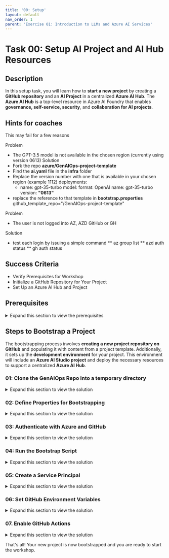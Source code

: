 ```yaml
---
title: '00: Setup'
layout: default
nav_order: 1
parent: 'Exercise 01: Introduction to LLMs and Azure AI Services'
---
```


# Task 00: Setup AI Project and AI Hub Resources

## Description

In this setup task, you will learn how to **start a new project** by creating a **GitHub repository** and an **AI Project** in a centralized **Azure AI Hub**. The **Azure AI Hub** is a top-level resource in Azure AI Foundry that enables **governance, self-service, security**, and **collaboration for AI projects**.

## Hints for coaches
This may fail for a few reasons

Problem
* The GPT-3.5 model is not available in the chosen region (currently using version 0613)
Solution
* Fork the repo **azure/GenAIOps-project-template**
* Find the **ai.yaml** file in the **infra** folder
* Replace the version number with one that is available in your chosen region (example 1112)
  deployments:
  - name: gpt-35-turbo
    model:
      format: OpenAI
      name: gpt-35-turbo
      version: **"0613"**
* replace the reference to that template in **bootstrap.properties**
  github_template_repo="<your-org-name>/GenAIOps-project-template"

Problem
* The user is not logged into AZ, AZD GitHub or GH

Solution  
* test each login by issuing a simple command
** az group list
** azd auth status
** gh auth status

 



## Success Criteria

* Verify Prerequisites for Workshop
* Initialize a GitHub Repository for Your Project
* Set Up an Azure AI Hub and Project

## Prerequisites
<details markdown="block">
<summary>Expand this section to view the prerequisites</summary>

### Required Tools
* [Azure CLI (az)](https://learn.microsoft.com/en-us/cli/azure/install-azure-cli-windows?tabs=azure-cli#install-or-update) - to manage Azure resources.
* [Azure Developer CLI (azd)](https://aka.ms/install-azd) - to manage Azure deployments.
* [GitHub CLI (gh)](https://cli.github.com/) - to create GitHub repo.
* [Git](https://git-scm.com/downloads) - to update repository contents.
* [Powershell 7.4.5](https://learn.microsoft.com/en-us/powershell/scripting/install/installing-powershell-on-windows?view=powershell-7.4#installing-the-msi-package) - to run commands.
* [Python 3.11](https://www.python.org/downloads/release/python-3118/)

### You will also need:
* [Azure Subscription](https://azure.microsoft.com/free/) - sign up for a free account.
* [GitHub Account](https://github.com/signup) - sign up for a free account.
* [Access to Azure OpenAI](https://learn.microsoft.com/legal/cognitive-services/openai/limited-access) - submit a form to request access.
* Permissions to create a Service Principal (SP) in your Azure AD Tenant.
* Permissions to assign the Owner role or Contributor and User Access Administrator to the SP within the subscription.
* Install jq (optional) - a lightweight and flexible command-line JSON processor by running the following command `winget install jqlang.jq`

{: .note }
> The Windows installers make modifications to your PATH. When using Windows Terminal or VS Code Terminal or other environment, you will need to **open a new window** for the changes to take effect. (Simply opening a new tab will _not_ be sufficient.)

### Verifiy tools are installed

From a command line, verify the tools are installed and on your path.

1. Open a Windows Terminal or Command Prompt and enter the following:

   ```sh
    az -v
    azd version
    git -v
    gh --version
   ```
   
{: .note }
> if any of the tools suggest an upgrade please do so. This can be acomplished with the ```winget upgrade``` conmand 


### Check Azure OpenAI Model Availability:
You will need 40k TPM of gpt-35-turbo, gpt-4o and text-embedding-ada-002 models. If the region you want to use does not have availability, you can choose another region. 

1. Run the following command in powershell or bash to check how many TPMs do you have available for those models in the desired region/sub.

#### Powershell

```powershell
$subscriptionId = "replace by your subscription id" 
$region = "replace by the desired region" 
$results = az cognitiveservices usage list --subscription $subscriptionId --location $region 
$results | ConvertFrom-Json | Where-Object { $_.name.value -eq 'OpenAI.Standard.gpt-4o' } | Select-Object *
$results | ConvertFrom-Json | Where-Object { $_.name.value -eq 'OpenAI.Standard.gpt-35-turbo' } | Select-Object *
$results | ConvertFrom-Json | Where-Object { $_.name.value -eq 'OpenAI.Standard.text-embedding-ada-002' } | Select-Object *
```

#### bash

```bash
subscriptionId="replace by your subscription id" 
region="replace by the desired region" 
results=$(az cognitiveservices usage list --subscription $subscriptionId --location $region) 
echo $results | jq -r '.[] | select(.name.value == "OpenAI.Standard.gpt-4o")'
echo $results | jq -r '.[] | select(.name.value == "OpenAI.Standard.gpt-35-turbo")'
echo $results | jq -r '.[] | select(.name.value == "OpenAI.Standard.text-embedding-ada-002")'
```
{: .note }
> Availability, quotas, and limits:
> https://learn.microsoft.com/en-us/azure/ai-services/openai/quotas-limits

</details>

## Steps to Bootstrap a Project

The bootstrapping process involves **creating a new project repository on GitHub** and populating it with content from a project template. Additionally, it sets up the **development environment** for your project. This environment will include an **Azure AI Studio project** and deploy the necessary resources to support a centralized **Azure AI Hub**.

### 01: Clone the GenAIOps Repo into a temporary directory

<details markdown="block">
<summary>Expand this section to view the solution</summary>
   
1. Clone the repository from GitHub into a temporary directory:

   ```sh
    mkdir temp
    cd temp
    git clone https://github.com/azure/GenAIOps
   ```
   
</details>

### 02: Define Properties for Bootstrapping

<details markdown="block">
<summary>Expand this section to view the solution</summary>

1.  Go to the **GenAIOps** directory.

    ```sh
     cd GenAIOps
    ```

1. Create a copy of the **bootstrap.properties.template** file with this filename **bootstrap.properties**.

    ```sh
    cp bootstrap.properties.template bootstrap.properties
    ```

1. Open the **bootstrap.properties** with a text editor and update it with the following information:

   1. **GitHub Repo Creation** (related to the new repository to be created)
      1. `github_username`: Your GitHub **username**.
      1. `github_use_ssh`: Set to **false** to use [HTTPS](https://docs.github.com/en/get-started/getting-started-with-git/about-remote-repositories#cloning-with-https-urls) or **true** to interact with GitHub repos using [SSH](https://docs.github.com/en/get-started/getting-started-with-git/about-remote-repositories#cloning-with-ssh-urls).
      1. `github_template_repo`: Set **azure/GenAIOps-project-template**.
      1. `github_new_repo`: The bootstrapped project repo to be created. Ex: *placerda/my-rag-project*.
      1. `github_new_repo_visibility`: Set to **public**.

   1. **Dev Environment Provision Properties**
      1. `azd_dev_env_provision`: Set to **true** to provision a development environment.
  
          {: .note}
          > If you set it to **false**, you will need to manually create the environment for the project.

      1. `azd_dev_env_name`: The name of the development environment. Ex: *rag-project-dev*.
      1. `azd_dev_env_subscription`: Your Azure subscription ID.
      1. `azd_dev_env_location`: The Azure region for your dev environment. Ex: *eastus2*.

    {: .note }
    > The dev environment resources will be created in the selected subscription and region. This decision should consider the quota available for the resources to be created in the region, as well as the fact that some resources have specific features enabled only in certain regions. Therefore, ensure that the resources to be created by the IaC of your template project have quota and availability in the chosen subscription and region. More information about the resources to be created can be found on the template page, as shown in this project template example: [GenAIOps Project Template Resources](https://github.com/Azure/GenAIOps-project-template/blob/main/README.md#project-resources).

    {: .important }
    > The following three regions are the only ones known to support all features in the lab exercises: **eastus2**, **swedencentral**, **uksouth**. If you select a different region, you will run into service support issues in later exercises.

   Here is an example of the **bootstrap.properties** file:

   ```properties
   github_username="placerda"
   github_use_ssh="false"
   github_template_repo="azure/GenAIOps-project-template"
   github_new_repo="placerda/my-rag-project"
   github_new_repo_visibility="public"
   azd_dev_env_provision="true"
   azd_dev_env_name="rag-project-dev"
   azd_dev_env_subscription="12345678-1234-1234-1234-123456789098"
   azd_dev_env_location="eastus2"
   ```

</details>

### 03: Authenticate with Azure and GitHub

<details markdown="block">
<summary>Expand this section to view the solution</summary>

1. Log in to Azure CLI:

   ```sh
   az login
   ```

1. Log in to Azure Developer CLI:

   ```sh
   azd auth login
   ```

1. Log in to GitHub CLI:

   ```sh
   gh auth login
   ```

</details>

### 04: Run the Bootstrap Script

<details markdown="block">
<summary>Expand this section to view the solution</summary>

The bootstrap script is available in two versions: Bash (`bootstrap.sh`) and PowerShell (`bootstrap.ps1`).

1. Run the appropriate script for your environment.

   **For Bash:**

   ```sh
   ./bootstrap.sh
   ```

   **For PowerShell:**

   ```powershell
   .\bootstrap.ps1
   ```

At the end of its execution, the script will have created and initialized the new repository and provisioned the development environment resources, provided you set `azd_dev_env_provision` to true. During its execution, the script checks if the new repository exists and creates it if it does not. It then clones the template repository and mirrors it to the new repository. Additionally, it sets the default branch for the new repository.

</details>

### 05: Create a Service Principal

<details markdown="block">
<summary>Expand this section to view the solution</summary>

1. Create a service principal using the following command:

   ```sh
   az ad sp create-for-rbac --name "<your-service-principal-name>" --role Owner --scopes /subscriptions/<your-subscription-id> --sdk-auth
   ```

   {: .note }
   > Ensure that the output information created here is properly saved for future use.

</details>

### 06: Set GitHub Environment Variables

<details markdown="block">
<summary>Expand this section to view the solution</summary>

1. Go to the newly created project repository and set the following GitHub environment variables and secret for three environments: `dev`, `qa`, and `prod`.

   1. **Environment Variables:**
      1. `AZURE_ENV_NAME`
      1. `AZURE_LOCATION`
      1. `AZURE_SUBSCRIPTION_ID`
   
   1. **Secret:**
      1. `AZURE_CREDENTIALS`

 After creating the variables and secret, your Environments page should resemble the following example:
   
   ![Environments Page](images/bootstrapping_environments.png)
   
   Below is an example of environment variable values for a development environment:
   
   ![Environment Variables](images/bootstrapping_env_vars.png)
   
   The `AZURE_CREDENTIALS` secret should be formatted as follows:
    
   ```json
   {
       "clientId": "your-client-id",
       "clientSecret": "your-client-secret",
       "subscriptionId": "your-subscription-id",
       "tenantId": "your-tenant-id"
   }
   ```

   {: .note } 
   > If you are only interested in experimenting with this accelerator, you can use the same subscription, varying only `AZURE_ENV_NAME` for each enviornment.

</details>

### 07. Enable GitHub Actions

<details markdown="block">
<summary>Expand this section to view the solution</summary>

1. Ensure that GitHub Actions are enabled in your repository, as in some cases, organizational policies may not have this feature enabled by default. To do this, simply select **Enable Actions on this repository**, as indicated in the figure below:

   ![Enable Actions](images/enable_github_actions.png)

</details>

That's all! Your new project is now bootstrapped and you are ready to start the workshop.
</details>
